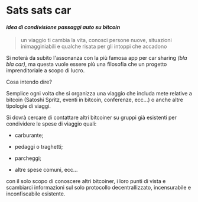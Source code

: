 # Sats sats car
#### *idea di condivisione passaggi auto su bitcoin*

> un viaggio ti cambia la vita, conosci persone nuove, situazioni inimagginiabili e qualche risata per gli intoppi che accadono

Si noterà da subito l'assonanza con la più famosa app per car sharing *(bla bla car)*, ma questa vuole essere più una filosofia che un progetto imprenditoriale a scopo di lucro.

Cosa intendo dire?

Semplice ogni volta che si organizza una viaggio che includa mete relative a bitcoin (Satoshi Spritz, eventi in bitcoin, conferenze, ecc...) o anche altre tipologie di viaggi.

Si dovrà cercare di contattare altri bitcoiner su gruppi già esistenti per condividere le spese di viaggio quali:

- carburante;

-  pedaggi o traghetti;

-  parcheggi;

- altre spese comuni, ecc...

con il solo scopo di conoscere altri bitcoiner, i loro punti di vista e scambiarci informazioni sul solo protocollo decentrallizzato, incensurabile e inconfiscabile esistente.
